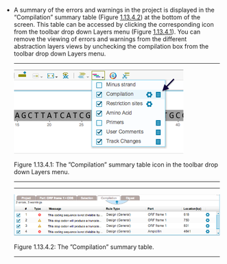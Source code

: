 

-   A summary of the errors and warnings in the project is displayed in
    the “Compilation” summary table (Figure [1.13.4.2](#x1-66002r2)) at
    the bottom of the screen. This table can be accessed by clicking the
    corresponding icon from the toolbar drop down Layers menu
    (Figure [1.13.4.1](#x1-66001r1)). You can remove the viewing of
    errors and warnings from the different abstraction layers views by
    unchecking the compilation box from the toolbar drop down Layers
    menu.

    ------------------------------------------------------------------------

    <div class="figure">

    <span id="x1-66001r1"></span>
    ![PIC](../../../pictures/compilation_screenshots/access_track_summary_table.png)
    <div class="caption">

    <span class="id">Figure 1.13.4.1: </span><span class="content">The
    ”Compilation” summary table icon in the toolbar drop down Layers
    menu.</span>

    </div>

    </div>

    ------------------------------------------------------------------------

    ------------------------------------------------------------------------

    <div class="figure">

    <span id="x1-66002r2"></span>
    ![PIC](../../../pictures/compilation_screenshots/compilation_tab.png)
    <div class="caption">

    <span class="id">Figure 1.13.4.2: </span><span class="content">The
    ”Compilation” summary table.</span>

    </div>

    </div>

    ------------------------------------------------------------------------
